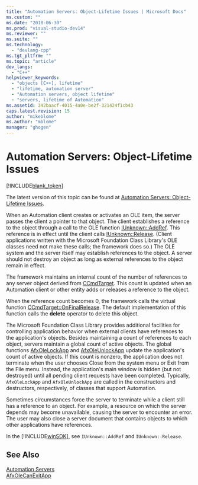 ```yaml
---
title: "Automation Servers: Object-Lifetime Issues | Microsoft Docs"
ms.custom: ""
ms.date: "2018-06-30"
ms.prod: "visual-studio-dev14"
ms.reviewer: ""
ms.suite: ""
ms.technology: 
  - "devlang-cpp"
ms.tgt_pltfrm: ""
ms.topic: "article"
dev_langs: 
  - "C++"
helpviewer_keywords: 
  - "objects [C++], lifetime"
  - "lifetime, automation server"
  - "Automation servers, object lifetime"
  - "servers, lifetime of Automation"
ms.assetid: 342baacf-4015-4a0e-be2f-321424f1cb43
caps.latest.revision: 15
author: "mikeblome"
ms.author: "mblome"
manager: "ghogen"
---
```

# Automation Servers: Object-Lifetime Issues
[!INCLUDE[blank_token](../includes/blank-token.md)]

The latest version of this topic can be found at [Automation Servers: Object-Lifetime Issues](https://docs.microsoft.com/cpp/mfc/automation-servers-object-lifetime-issues).  
  
  
When an Automation client creates or activates an OLE item, the server passes the client a pointer to that object. The client establishes a reference to the object through a call to the OLE function [IUnknown::AddRef](http://msdn.microsoft.com/library/windows/desktop/ms691379). This reference is in effect until the client calls [IUnknown::Release](http://msdn.microsoft.com/library/windows/desktop/ms682317). (Client applications written with the Microsoft Foundation Class Library's OLE classes need not make these calls; the framework does so.) The OLE system and the server itself may establish references to the object. A server should not destroy an object as long as external references to the object remain in effect.  
  
 The framework maintains an internal count of the number of references to any server object derived from [CCmdTarget](../mfc/reference/ccmdtarget-class.md). This count is updated when an Automation client or other entity adds or releases a reference to the object.  
  
 When the reference count becomes 0, the framework calls the virtual function [CCmdTarget::OnFinalRelease](../mfc/reference/ccmdtarget-class.md#ccmdtarget__onfinalrelease). The default implementation of this function calls the **delete** operator to delete this object.  
  
 The Microsoft Foundation Class Library provides additional facilities for controlling application behavior when external clients have references to the application's objects. Besides maintaining a count of references to each object, servers maintain a global count of active objects. The global functions [AfxOleLockApp](../mfc/reference/application-control.md#afxolelockapp) and [AfxOleUnlockApp](../mfc/reference/application-control.md#afxoleunlockapp) update the application's count of active objects. If this count is nonzero, the application does not terminate when the user chooses Close from the system menu or Exit from the File menu. Instead, the application's main window is hidden (but not destroyed) until all pending client requests have been completed. Typically, `AfxOleLockApp` and `AfxOleUnlockApp` are called in the constructors and destructors, respectively, of classes that support Automation.  
  
 Sometimes circumstances force the server to terminate while a client still has a reference to an object. For example, a resource on which the server depends may become unavailable, causing the server to encounter an error. The user may also close a server document that contains objects to which other applications have references.  
  
 In the [!INCLUDE[winSDK](../includes/winsdk-md.md)], see `IUnknown::AddRef` and `IUnknown::Release`.  
  
## See Also  
 [Automation Servers](../mfc/automation-servers.md)   
 [AfxOleCanExitApp](../mfc/reference/application-control.md#afxolecanexitapp)





